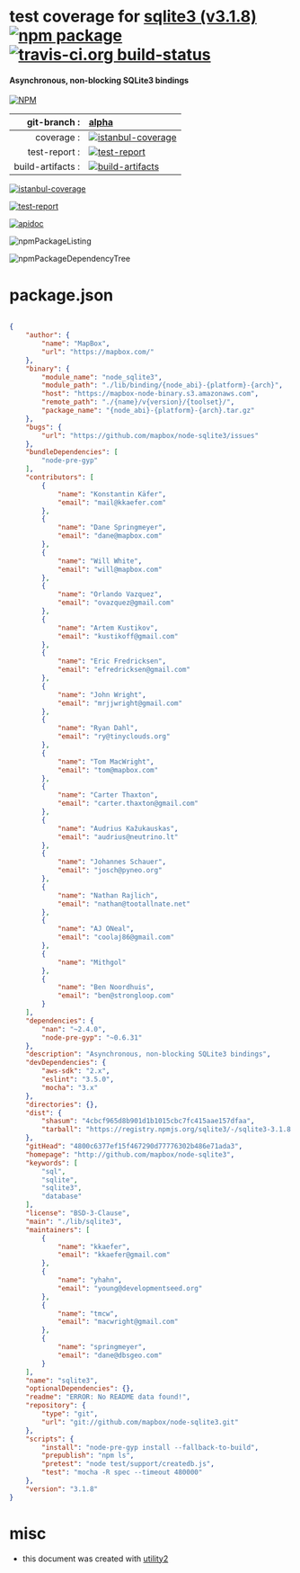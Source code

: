 # test coverage for  [sqlite3 (v3.1.8)](http://github.com/mapbox/node-sqlite3)  [![npm package](https://img.shields.io/npm/v/npmtest-sqlite3.svg?style=flat-square)](https://www.npmjs.org/package/npmtest-sqlite3) [![travis-ci.org build-status](https://api.travis-ci.org/npmtest/node-npmtest-sqlite3.svg)](https://travis-ci.org/npmtest/node-npmtest-sqlite3)
#### Asynchronous, non-blocking SQLite3 bindings

[![NPM](https://nodei.co/npm/sqlite3.png?downloads=true)](https://www.npmjs.com/package/sqlite3)

| git-branch : | [alpha](https://github.com/npmtest/node-npmtest-sqlite3/tree/alpha)|
|--:|:--|
| coverage : | [![istanbul-coverage](https://npmtest.github.io/node-npmtest-sqlite3/build/coverage.badge.svg)](https://npmtest.github.io/node-npmtest-sqlite3/build/coverage.html/index.html)|
| test-report : | [![test-report](https://npmtest.github.io/node-npmtest-sqlite3/build/test-report.badge.svg)](https://npmtest.github.io/node-npmtest-sqlite3/build/test-report.html)|
| build-artifacts : | [![build-artifacts](https://npmtest.github.io/node-npmtest-sqlite3/glyphicons_144_folder_open.png)](https://github.com/npmtest/node-npmtest-sqlite3/tree/gh-pages/build)|

[![istanbul-coverage](https://npmtest.github.io/node-npmtest-sqlite3/build/screenCapture.buildCustomOrg.browser.coverage.html.png)](https://npmtest.github.io/node-npmtest-sqlite3/build/coverage.html/index.html)

[![test-report](https://npmtest.github.io/node-npmtest-sqlite3/build/screenCapture.buildCustomOrg.browser.%252Fhome%252Ftravis%252Fbuild%252Fnpmtest%252Fnode-npmtest-sqlite3%252Ftmp%252Fbuild%252Ftest-report.html.png)](https://npmtest.github.io/node-npmtest-sqlite3/build/test-report.html)

[![apidoc](https://npmdoc.github.io/node-npmdoc-sqlite3/build/screenCapture.buildApidoc.browser.%252Fhome%252Ftravis%252Fbuild%252Fnpmdoc%252Fnode-npmdoc-sqlite3%252Ftmp%252Fbuild%252Fapidoc.html.png)](https://npmdoc.github.io/node-npmdoc-sqlite3/build/apidoc.html)

![npmPackageListing](https://npmtest.github.io/node-npmtest-sqlite3/build/screenCapture.npmPackageListing.svg)

![npmPackageDependencyTree](https://npmtest.github.io/node-npmtest-sqlite3/build/screenCapture.npmPackageDependencyTree.svg)



# package.json

```json

{
    "author": {
        "name": "MapBox",
        "url": "https://mapbox.com/"
    },
    "binary": {
        "module_name": "node_sqlite3",
        "module_path": "./lib/binding/{node_abi}-{platform}-{arch}",
        "host": "https://mapbox-node-binary.s3.amazonaws.com",
        "remote_path": "./{name}/v{version}/{toolset}/",
        "package_name": "{node_abi}-{platform}-{arch}.tar.gz"
    },
    "bugs": {
        "url": "https://github.com/mapbox/node-sqlite3/issues"
    },
    "bundleDependencies": [
        "node-pre-gyp"
    ],
    "contributors": [
        {
            "name": "Konstantin Käfer",
            "email": "mail@kkaefer.com"
        },
        {
            "name": "Dane Springmeyer",
            "email": "dane@mapbox.com"
        },
        {
            "name": "Will White",
            "email": "will@mapbox.com"
        },
        {
            "name": "Orlando Vazquez",
            "email": "ovazquez@gmail.com"
        },
        {
            "name": "Artem Kustikov",
            "email": "kustikoff@gmail.com"
        },
        {
            "name": "Eric Fredricksen",
            "email": "efredricksen@gmail.com"
        },
        {
            "name": "John Wright",
            "email": "mrjjwright@gmail.com"
        },
        {
            "name": "Ryan Dahl",
            "email": "ry@tinyclouds.org"
        },
        {
            "name": "Tom MacWright",
            "email": "tom@mapbox.com"
        },
        {
            "name": "Carter Thaxton",
            "email": "carter.thaxton@gmail.com"
        },
        {
            "name": "Audrius Kažukauskas",
            "email": "audrius@neutrino.lt"
        },
        {
            "name": "Johannes Schauer",
            "email": "josch@pyneo.org"
        },
        {
            "name": "Nathan Rajlich",
            "email": "nathan@tootallnate.net"
        },
        {
            "name": "AJ ONeal",
            "email": "coolaj86@gmail.com"
        },
        {
            "name": "Mithgol"
        },
        {
            "name": "Ben Noordhuis",
            "email": "ben@strongloop.com"
        }
    ],
    "dependencies": {
        "nan": "~2.4.0",
        "node-pre-gyp": "~0.6.31"
    },
    "description": "Asynchronous, non-blocking SQLite3 bindings",
    "devDependencies": {
        "aws-sdk": "2.x",
        "eslint": "3.5.0",
        "mocha": "3.x"
    },
    "directories": {},
    "dist": {
        "shasum": "4cbcf965d8b901d1b1015cbc7fc415aae157dfaa",
        "tarball": "https://registry.npmjs.org/sqlite3/-/sqlite3-3.1.8.tgz"
    },
    "gitHead": "4800c6377ef15f467290d77776302b486e71ada3",
    "homepage": "http://github.com/mapbox/node-sqlite3",
    "keywords": [
        "sql",
        "sqlite",
        "sqlite3",
        "database"
    ],
    "license": "BSD-3-Clause",
    "main": "./lib/sqlite3",
    "maintainers": [
        {
            "name": "kkaefer",
            "email": "kkaefer@gmail.com"
        },
        {
            "name": "yhahn",
            "email": "young@developmentseed.org"
        },
        {
            "name": "tmcw",
            "email": "macwright@gmail.com"
        },
        {
            "name": "springmeyer",
            "email": "dane@dbsgeo.com"
        }
    ],
    "name": "sqlite3",
    "optionalDependencies": {},
    "readme": "ERROR: No README data found!",
    "repository": {
        "type": "git",
        "url": "git://github.com/mapbox/node-sqlite3.git"
    },
    "scripts": {
        "install": "node-pre-gyp install --fallback-to-build",
        "prepublish": "npm ls",
        "pretest": "node test/support/createdb.js",
        "test": "mocha -R spec --timeout 480000"
    },
    "version": "3.1.8"
}
```



# misc
- this document was created with [utility2](https://github.com/kaizhu256/node-utility2)
